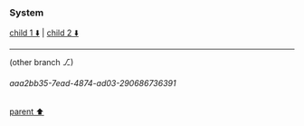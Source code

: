 ### System

[child 1 ⬇️](#aaa2bb35-7ead-4874-ad03-290686736391) | [child 2 ⬇️](#aaa28f40-a650-434e-a877-9f915a71623c)

---

(other branch ⎇)
###### aaa2bb35-7ead-4874-ad03-290686736391
[parent ⬆️](#a99096b1-9b96-471e-a0c1-492fd939e4cd)
